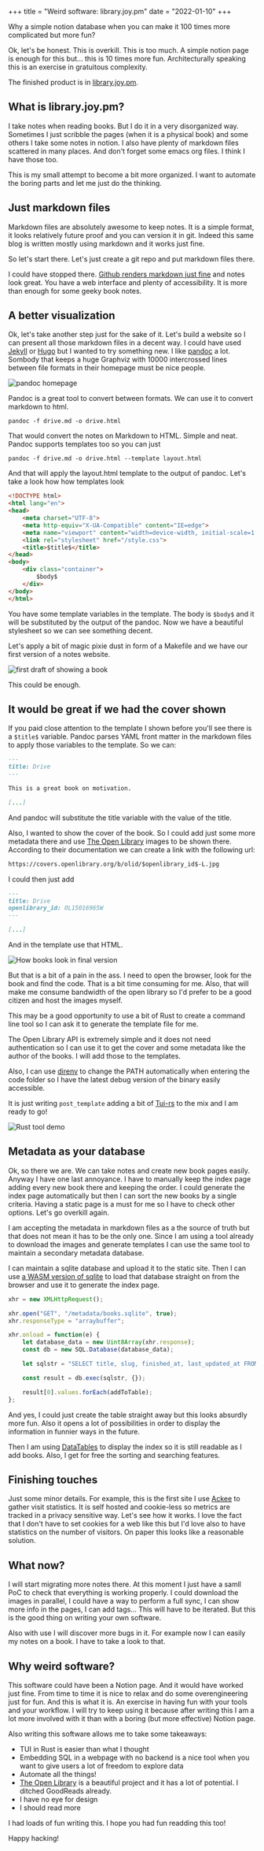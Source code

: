 +++
title = "Weird software: library.joy.pm"
date = "2022-01-10"
+++

Why a simple notion database when you can make it 100 times more complicated but more fun?

Ok, let's be honest. This is overkill. This is too much. A simple notion page is enough for this but... this is 10 times more fun. Architecturally speaking this is an exercise in gratuitous complexity.

The finished product is in [library.joy.pm](https://library.joy.pm).

## What is library.joy.pm?

I take notes when reading books. But I do it in a very disorganized way. Sometimes I just scribble the pages (when it is a physical book) and some others I take some notes in notion. I also have plenty of markdown files scattered in many places. And don't forget some emacs org files. I think I have those too.

This is my small attempt to become a bit more organized. I want to automate the boring parts and let me just do the thinking.

## Just markdown files

Markdown files are absolutely awesome to keep notes. It is a simple format, it looks relatively future proof and you can version it in git. Indeed this same blog is written mostly using markdown and it works just fine.

So let's start there. Let's just create a git repo and put markdown files there.

I could have stopped there. [Github renders markdown just fine](https://github.com/rafadc/library.joy.pm/blob/main/site/books/drive.md) and notes look great. You have a web interface and plenty of accessibility. It is more than enough for some geeky book notes.

## A better visualization

Ok, let's take another step just for the sake of it. Let's build a website so I can present all those markdown files in a decent way. I could have used [Jekyll](https://jekyllrb.com/) or [Hugo](https://gohugo.io/) but I wanted to try something new. I like [pandoc](https://pandoc.org/) a lot. Sombody that keeps a huge Graphviz with 10000 intercrossed lines between file formats in their homepage must be nice people.

![pandoc homepage](/posts/2022-01-09-weird_software_joy_pm_library/pandoc-homepage.png)

Pandoc is a great tool to convert between formats. We can use it to convert markdown to html.

``` shell
pandoc -f drive.md -o drive.html
```

That would convert the notes on Markdown to HTML. Simple and neat. Pandoc supports templates too so you can just

``` shell
pandoc -f drive.md -o drive.html --template layout.html
```

And that will apply the layout.html template to the output of pandoc. Let's take a look how how templates look

``` html
<!DOCTYPE html>
<html lang="en">
<head>
    <meta charset="UTF-8">
    <meta http-equiv="X-UA-Compatible" content="IE=edge">
    <meta name="viewport" content="width=device-width, initial-scale=1.0">
    <link rel="stylesheet" href="/style.css">
    <title>$title$</title>
</head>
<body>
    <div class="container">
        $body$
    </div>
</body>
</html>
```

You have some template variables in the template. The body is `$body$` and it will be substituted by the output of the pandoc. Now we have a beautiful stylesheet so we can see something decent.

Let's apply a bit of magic pixie dust in form of a Makefile and we have our first version of a notes website.

![first draft of showing a book](/posts/2022-01-09-weird_software_joy_pm_library/drive-first-version.png)

This could be enough.

## It would be great if we had the cover shown

If you paid close attention to the template I shown before you'll see there is a `$title$` variable. Pandoc parses YAML front matter in the markdown files to apply those variables to the template. So we can:

``` markdown
---
title: Drive
---

This is a great book on motivation.

[...]
```

And pandoc will substitute the title variable with the value of the title.

Also, I wanted to show the cover of the book. So I could add just some more metadata there and use [The Open Library](https://openlibrary.org/) images to be shown there. According to their documentation we can create a link with the following url:

``` html
https://covers.openlibrary.org/b/olid/$openlibrary_id$-L.jpg
```

I could then just add

``` markdown
---
title: Drive
openlibrary_id: OL15016965W
---

[...]
```

And in the template use that HTML.

![How books look in final version](/posts/2022-01-09-weird_software_joy_pm_library/showing-book-final.png)

But that is a bit of a pain in the ass. I need to open the browser, look for the book and find the code. That is a bit time consuming for me. Also, that will make me consume bandwidth of the open library so I'd prefer to be a good citizen and host the images myself.

This may be a good opportunity to use a bit of Rust to create a command line tool so I can ask it to generate the template file for me.

The Open Library API is extremely simple and it does not need authentication so I can use it to get the cover and some metadata like the author of the books. I will add those to the templates.

Also, I can use [direnv](https://direnv.net/) to change the PATH automatically when entering the code folder so I have the latest debug version of the binary easily accessible.

It is just writing `post_template` adding a bit of [Tui-rs](https://github.com/fdehau/tui-rs) to the mix and I am ready to go!

![Rust tool demo](/posts/2022-01-09-weird_software_joy_pm_library/rust-tool-demo.gif)

## Metadata as your database

Ok, so there we are. We can take notes and create new book pages easily. Anyway I have one last annoyance. I have to manually keep the index page adding every new book there and keeping the order. I could generate the index page automatically but then I can sort the new books by a single criteria. Having a static page is a must for me so I have to check other options. Let's go overkill again.

I am accepting the metadata in markdown files as a the source of truth but that does not mean it has to be the only one. Since I am using a tool already to download the images and generate templates I can use the same tool to maintain a secondary metadata database.

I can maintain a sqlite database and upload it to the static site. Then I can use [a WASM version of sqlite](https://github.com/sql-js/sql.js/) to load that database straight on from the browser and use it to generate the index page.

``` javascript
xhr = new XMLHttpRequest();

xhr.open("GET", "/metadata/books.sqlite", true);
xhr.responseType = "arraybuffer";

xhr.onload = function(e) {
    let database_data = new Uint8Array(xhr.response);
    const db = new SQL.Database(database_data);

    let sqlstr = "SELECT title, slug, finished_at, last_updated_at FROM books;";

    const result = db.exec(sqlstr, {});

    result[0].values.forEach(addToTable);
};
```

And yes, I could just create the table straight away but this looks absurdly more fun. Also it opens a lot of possibilities in order to display the information in funnier ways in the future.

Then I am using [DataTables](https://datatables.net/) to display the index so it is still readable as I add books. Also, I get for free the sorting and searching features.

## Finishing touches

Just some minor details. For example, this is the first site I use [Ackee](https://github.com/electerious/Ackee) to gather visit statistics. It is self hosted and cookie-less so metrics are tracked in a privacy sensitive way. Let's see how it works. I love the fact that I don't have to set cookies for a web like this but I'd love also to have statistics on the number of visitors. On paper this looks like a reasonable solution.

## What now?

I will start migrating more notes there. At this moment I just have a samll PoC to check that everything is working properly. I could download the images in parallel, I could have a way to perform a full sync, I can show more info in the pages, I can add tags... This will have to be iterated. But this is the good thing on writing your own software.

Also with use I will discover more bugs in it. For example now I can easily my notes on a book. I have to take a look to that.

## Why weird software?

This software could have been a Notion page. And it would have worked just fine. From time to time it is nice to relax and do some overengineering just for fun. And this is what it is. An exercise in having fun with your tools and your workflow. I will try to keep using it because after writing this I am a lot more involved with it than with a boring (but more effective) Notion page.

Also writing this software allows me to take some takeaways:

 - TUI in Rust is easier than what I thought
 - Embedding SQL in a webpage with no backend is a nice tool when you want to give users a lot of freedom to explore data
 - Automate all the things!
 - [The Open Library](https://openlibrary.org/) is a beautiful project and it has a lot of potential. I ditched GoodReads already.
 - I have no eye for design
 - I should read more

I had loads of fun writing this. I hope you had fun readding this too!

Happy hacking!
